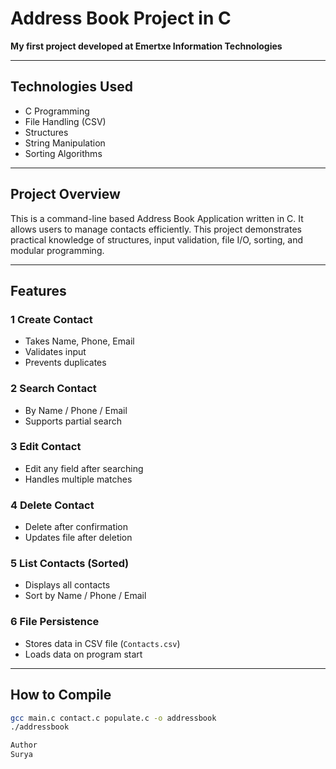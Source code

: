 # Address Book Project in C

**My first project developed at Emertxe Information Technologies**

---

## Technologies Used

- C Programming
- File Handling (CSV)
- Structures
- String Manipulation
- Sorting Algorithms

---

## Project Overview

This is a command-line based Address Book Application written in C. It allows users to manage contacts efficiently. This project demonstrates practical knowledge of structures, input validation, file I/O, sorting, and modular programming.

---

## Features

### 1 Create Contact
- Takes Name, Phone, Email
- Validates input
- Prevents duplicates

### 2 Search Contact
- By Name / Phone / Email
- Supports partial search

### 3 Edit Contact
- Edit any field after searching
- Handles multiple matches

### 4 Delete Contact
- Delete after confirmation
- Updates file after deletion

### 5 List Contacts (Sorted)
- Displays all contacts
- Sort by Name / Phone / Email

### 6 File Persistence
- Stores data in CSV file (`Contacts.csv`)
- Loads data on program start

---

## How to Compile

```bash
gcc main.c contact.c populate.c -o addressbook
./addressbook

Author
Surya 
